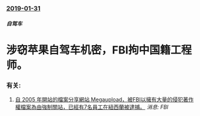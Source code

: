 ### [2019-01-31](/news/2019/01/31/index.md)

##### 自驾车
# 涉窃苹果自驾车机密，FBI拘中国籍工程师。




### 有关:

1. [自 2005 年開站的檔案分享網站 Megaupload，被FBI以擁有大量的侵犯著作權檔案為由強制關站，已經有7名員工在紐西蘭被逮捕。](/zh/news/2012/01/19/自-2005-年開站的檔案分享網站-Megaupload-被FBI以擁有大量的侵犯著作權檔案為由強制關站-已經有7名員工.md) _消息: FBI_

